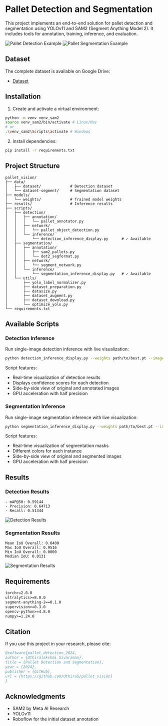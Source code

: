 # Pallet Detection and Segmentation
This project implements an end-to-end solution for pallet detection and segmentation using YOLOv11 and SAM2 (Segment Anything Model 2). It includes tools for annotation, training, inference, and evaluation.

![Pallet Detection Example](results/aug_pallet_287.jpg)
![Pallet Segmentation Example](results/vis_pallet_337.png)

## Dataset
The complete dataset is available on Google Drive:
- [Dataset](https://drive.google.com/drive/u/1/folders/1OIxiRhRfp1iDgKj_7L7DgIXOJ6OHqHTa)


## Installation
1. Create and activate a virtual environment:
```bash
python -m venv venv_sam2
source venv_sam2/bin/activate # Linux/Mac
# or
.\venv_sam2\Scripts\activate # Windows
```

2. Install dependencies:
```bash
pip install -r requirements.txt
```

## Project Structure
```
pallet_vision/
├── data/
│   ├── dataset/             # Detection dataset
│   └── dataset-segment/     # Segmentation dataset
├── models/
│   └── weights/             # Trained model weights
├── results/                 # Inference results
├── scripts/
│   ├── detection/
│   │   ├── annotation/
│   │   │   └── pallet_annotator.py
│   │   ├── network/
│   │   │   └── pallet_object_detection.py
│   │   └── inference/
│   │       └── detection_inference_display.py      # ✓ Available
│   ├── segmentation/
│   │   ├── annotation/
│   │   │   ├── sam2_pallets.py
│   │   │   └── det2_segformat.py
│   │   ├── network/
│   │   │   └── segment_network.py
│   │   └── inference/
│   │       └── segmentation_inference_display.py   # ✓ Available
│   └── utils/
│       ├── yolo_label_normalizer.py
│       ├── dataset_preparation.py
│       ├── datasize.py
│       ├── dataset_augment.py
│       ├── dataset_download.py
│       └── optimize_yolo.py
└── requirements.txt
```

## Available Scripts

### Detection Inference
Run single-image detection inference with live visualization:
```bash
python detection_inference_display.py --weights path/to/best.pt --image path/to/image.jpg
```

Script features:
- Real-time visualization of detection results
- Displays confidence scores for each detection
- Side-by-side view of original and annotated images
- GPU acceleration with half precision

### Segmentation Inference
Run single-image segmentation inference with live visualization:
```bash
python segmentation_inference_display.py --weights path/to/best.pt --image path/to/image.jpg
```

Script features:
- Real-time visualization of segmentation masks
- Different colors for each instance
- Side-by-side view of original and segmented images
- GPU acceleration with half precision

## Results

### Detection Results
```
- mAP@50: 0.59144
- Precision: 0.64713
- Recall: 0.51344
```
![Detection Results](results/aug_pallet_105.jpg)

### Segmentation Results
```
Mean IoU Overall: 0.0400
Max IoU Overall: 0.9516
Min IoU Overall: 0.0000
Median IoU: 0.0131
```
![Segmentation Results](results/vis_pallet_381.png)

## Requirements
```txt
torch>=2.0.0
ultralytics>=8.0.0
segment-anything-2==0.1.0
supervision>=0.3.0
opencv-python>=4.8.0
numpy>=1.24.0
```

## Citation
If you use this project in your research, please cite:
```bibtex
@software{pallet_detection_2024,
author = {Uthiralakshmi Sivaraman},
title = {Pallet Detection and Segmentation},
year = {2024},
publisher = {GitHub},
url = {https://github.com/UthiraS/pallet_vision}
}
```

## Acknowledgments
- SAM2 by Meta AI Research 
- YOLOv11
- Roboflow for the initial dataset annotation